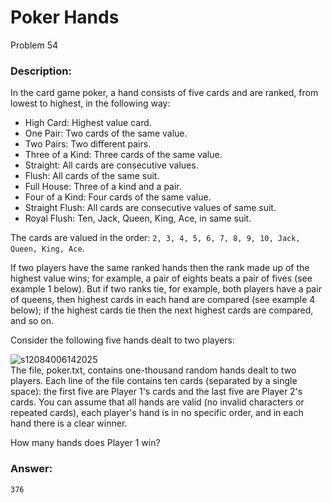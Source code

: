 # Poker Hands
Problem 54
### Description:
In the card game poker, a hand consists of five cards and are ranked, from lowest to highest, in the following way:

- High Card: Highest value card.
- One Pair: Two cards of the same value.
- Two Pairs: Two different pairs.
- Three of a Kind: Three cards of the same value.
- Straight: All cards are consecutive values.
- Flush: All cards of the same suit.
- Full House: Three of a kind and a pair.
- Four of a Kind: Four cards of the same value.
- Straight Flush: All cards are consecutive values of same suit.
- Royal Flush: Ten, Jack, Queen, King, Ace, in same suit.

The cards are valued in the order:
`2, 3, 4, 5, 6, 7, 8, 9, 10, Jack, Queen, King, Ace`.

If two players have the same ranked hands then the rank made up of the highest value wins; for example, a pair of eights beats a pair of fives (see example 1 below). But if two ranks tie, for example, both players have a pair of queens, then highest cards in each hand are compared (see example 4 below); if the highest cards tie then the next highest cards are compared, and so on.

Consider the following five hands dealt to two players:

![s12084006142025](https://a.okmd.dev/md/684d18f25a0a1.png)  
The file, poker.txt, contains one-thousand random hands dealt to two players. Each line of the file contains ten cards (separated by a single space): the first five are Player 1's cards and the last five are Player 2's cards. You can assume that all hands are valid (no invalid characters or repeated cards), each player's hand is in no specific order, and in each hand there is a clear winner.

How many hands does Player 1 win?

### Answer:
```
376
```
